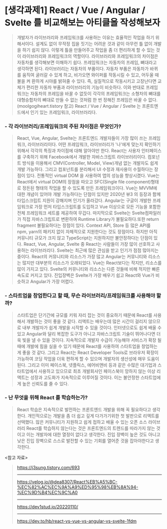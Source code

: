 <!-- @format -->

# [생각과제1] React / Vue / Angular / Svelte 를 비교해보는 아티클을 작성해보자

> 개발자가 라이브러리와 프레임워크를 사용하는 이유는 효율적인 작업을 하기 위해서이다. 설계도 없이 무작정 집을 짓기는 어려운 것과 같이 아무런 틀 없이 개발을 하기 쉽지 않다. 이렇게 틀을 만들어주고 작업을 좀 더 편리하게 할 수 있는 것이 라이브러리와 프레임워크의 역할이다. 라이브러리와 프레임워크의 차이점은 자동차를 생각해보면 이해하기 쉽다. 프레임워크는 자동차의 프레임, 뼈대라고 생각하면 된다. 라이브러리는 자동차의 부품이다. 자동차 부품은 자동차가 바퀴를 움직여 굴러갈 수 있게 하고, 비가오면 와이퍼를 작동시킬 수 있고, 어두울 때 불을 켜 환하게 시야를 밝혀줄 수 있다. 즉, 실질적으로 작동시키고 고장난다면 교체가 편리한 자동차 부품과 라이브러리의 기능이 비슷하다. 이와 반대로 프레임워크는 자동차의 프레임을 바꿀 수 없듯이 각각의 프레임워크는 소형차의 뼈대를 대형승합차의 뼈대로 만들 수 없는 것처럼 한 번 정해진 프레임은 바꿀 수 없다.(moolgogiheart.tistory 참고) React / Vue / Angular / Svelte 는 프론트엔드에서 인기 있는 프레임워크, 라이브러리다.

### <strong>- 각 라이브러리/프레임워크의 주된 차이점은 무엇인가?</strong>

> React, Vue, Angular, Svelte는 프론트엔드 개발자들이 가장 많이 쓰는 프레임워크, 라이브러리이다. 어떤 프레임워크, 라이브러리가 '나'에게 맞는지 확인하기 위해서 각각의 특징과 차이점에 대해 알아야만 한다.
> React는 사용자 인터페이스를 구축하기 위해 Facebook에서 개발한 자바스크립트 라이브러리이다. 컴포넌트 방식을 이용해서 CMV(Controller, Model, View)개념 없는 개발자도 쉽게 개발 가능하다. 그리고 컴포넌트를 분리해서 UI 수정과 재사용이 수월하다는 장점이 있다. 전통적인 virtual DOM 을 사용하여 앱의 성능을 향상시켰다. Vue는 React에서 virtual DOM의 장점을 따오고 SFC(Single file component)형태로 정돈된 형태의 작업을 할 수 있도록 만든 프레임워크이다. Vue는 MVVM에 대한 개념이 있어야 개발 가능하다는 단점이 있지만 2020년 뷰3 의 등장과 함께 타입스크립트 지원이 강해지며 인기가 올라갔다. Angular는 구글이 개발한 프레임워크로 가장 먼저 타입스크립트를 도입하고 Vue 이상으로 모든 기능을 포함한 전체 프레임워크 세트를 제공하여 무겁다. 마지막으로 Svelte는 Svelte컴파일러가 직접 자바스크립트로 변환하여 Runtime Library가 불필요하다.또한 return fragment 불필요하다는 장점이 있다. Context API, Store 등 많은 API를 npm, yarn의 패키지 없이 자체적으로 지원한다는 것도 장점이다. 하지만 아직 커뮤니티 규모가 크지 않고 TypeScript는 지원하지만 불안정하다는 단점이 있다. React, Vue, Angular, Svelte 중 React는 사람들이 가장 많이 선호하고 사용하는 라이브러리다. Svelte는 최근에 많은 관심을 받고 인기가 점점 많아지는 중이다. React의 커뮤니티와 리소스가 가장 많고 Angular는 커뮤니티와 리소스는 많지만 대부분의 리소스가 오래되었다. Vue는 React보다는 작지만, 리소스를 많이 가지고 있다. Svelte의 커뮤니티와 리소스는 다른 것들에 비해 적지만 빠른 속도로 커지고 있다. 진입장벽은 Svelte가 가장 배우기 쉽고 React와 Vue가 비슷하고 Angular가 가장 어렵다.

### <strong>- 스타트업을 창업한다고 할 때, 무슨 라이브러리/프레임워크를 사용해야 할까?</strong>

> 스타트업은 단기간에 규모를 키워 자리 잡는 것이 중요하기 때문에 React를 사용해서 개발하는 것이 좋을 것 같다. 리액트는 배우는데 많은 시간이 걸리지 않으므로 내부 개발자가 쉽게 개발을 시작할 수 있을 것이다. 인터넷으로도 쉽게 배울 수 있고 Angular와 달리 복잡한 도구가 아니고 자바스크립트 기술이 뛰어나다면 더욱 빛을 낼 수 있을 것이다. 지속적으로 개발자 수급이 가능해야 서비스가 확장 될 때에 개발에 힘을 실을 수 있기 때문에 React를 사용하여 스타트업을 창업하는 게 좋을 것 같다. 그리고 React는 React Developer Tools로 브라우저 확장이 가능하여 코딩 작업을 더욱 편하게 할 수 있으며
> 개발자의 생산성에 매우 도움이 된다.
> 그리고 이미 페이스북, 넷플릭스, 에어비앤비 등과 같은 수많은 대기업과 스타트업에서 사용하고 있으므로 최초 개발회사인 페이스북이 망하지 않는 이상 리액트는 성장과 고도화가 지속적으로 이루어질 것이다. 이는 불안정한 스타트업에게 높은 신뢰도를 줄 수 있다.

### <strong>- 난 무엇을 위해 React 를 학습하는가?</strong>

> React 학습은 지속적으로 발전하는 프론트엔드 개발을 위해 꼭 필요하다고 생각한다. 개인적으로는 개발을 좀 더 쉽고 깊게 다가가기위한 첫 발판으로 리액트를 선택했다. 많은 커뮤니티가 지원하고 쉽게 접하고 배울 수 있는 오픈 소스 라이브러리 React를 학습하지 않는다는 것은 프론트엔드의 트렌드를 따라가지 않는 것이고 이는 개발자에 대한 열정이 없다고 생각한다. 진입 장벽이 높은 것도 아니고 낮은 진입 장벽으로 스스로 발전할 수 있는 기회를 열어준 것을 잡아야한다고 생각한다.

<참고 자료>

> <https://j3sung.tistory.com/693> <hr>
> <https://velog.io/@dea8307/React%EB%A5%BC-%EC%82%AC%EC%9A%A9%ED%95%98%EB%8A%94-%EC%9D%B4%EC%9C%A0><hr>
> <https://dev1stud.io/20220110/><hr>
> <https://dev.to/hb/react-vs-vue-vs-angular-vs-svelte-1fdm>

